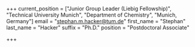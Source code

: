 +++
current_position = ["Junior Group Leader (Liebig Fellowship)", "Technical University Munich", "Department of Chemistry", "Munich, Germany"]
email = "stephan.m.hacker@tum.de"
first_name = "Stephan"
last_name = "Hacker"
suffix = "Ph.D."
position = "Postdoctoral Associate"

+++

